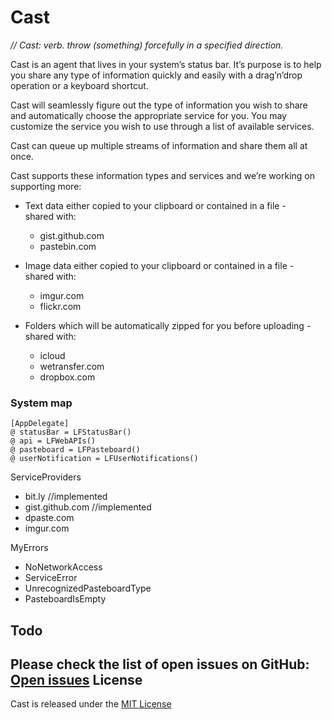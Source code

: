 # Cast

*// Cast: verb. throw (something) forcefully in a specified direction.*

Cast is an agent that lives in your system’s status bar. It’s purpose is to help
you share any type of information quickly and easily with a drag’n’drop
operation or a keyboard shortcut.

Cast will seamlessly figure out the type of information you wish to share and
automatically choose the appropriate service for you. You may customize the
service you wish to use through a list of available services.

Cast can queue up multiple streams of information and share them all at once.

Cast supports these information types and services and we’re working on
supporting more:

- Text data either copied to your clipboard or contained in a file -  
shared with:
  - gist.github.com
  - pastebin.com

- Image data either copied to your clipboard or contained in a file -  
shared with:
  - imgur.com
  - flickr.com

- Folders which will be automatically zipped for you before uploading -  
shared with:
  - icloud
  - wetransfer.com
  - dropbox.com

### System map
~~~
[AppDelegate]
@ statusBar = LFStatusBar()
@ api = LFWebAPIs()
@ pasteboard = LFPasteboard()
@ userNotification = LFUserNotifications()
~~~
ServiceProviders
- bit.ly //implemented  
- gist.github.com //implemented  
- dpaste.com  
- imgur.com

MyErrors  
* NoNetworkAccess  
* ServiceError  
* UnrecognizedPasteboardType  
* PasteboardIsEmpty

Todo
----
Please check the list of open issues on GitHub: [Open issues](<https://github.com/lfaoro/Cast/issues>)
License
-------
Cast is released under the [MIT License](<LICENSE.md>)

